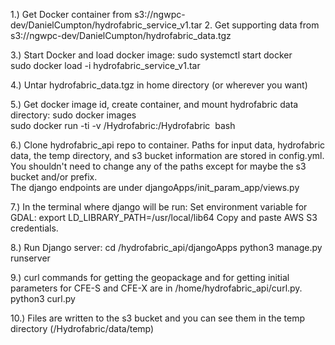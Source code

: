 1.)  Get Docker container from s3://ngwpc-dev/DanielCumpton/hydrofabric_service_v1.tar
2.   Get supporting data from s3://ngwpc-dev/DanielCumpton/hydrofabric_data.tgz

3.)  Start Docker and load docker image:  sudo systemctl start docker  
       sudo docker load -i hydrofabric_service_v1.tar

4.)  Untar hydrofabric_data.tgz in home directory (or wherever you want)

5.)  Get docker image id, create container, and mount hydrofabric data directory:
       sudo docker images  
       sudo docker run -ti -v <root path to where you untarred the hydrofabric data>/Hydrofabric:/Hydrofabric <image id from previous command > bash
                

6.)  Clone hydrofabric_api repo to container. 
                Paths for input data, hydrofabric data, the temp directory, and s3 bucket information are stored in
                config.yml.  You shouldn't need to change any of the paths except for maybe the s3 bucket and/or prefix.  
                 The django endpoints are under djangoApps/init_param_app/views.py
                
7.)  In the terminal where django will be run:
     Set environment variable for GDAL:  export LD_LIBRARY_PATH=/usr/local/lib64
     Copy and paste AWS S3 credentials.  
                 
8.)  Run Django server:  cd <root path>/hydrofabric_api/djangoApps
       python3 manage.py runserver
                
9.)  curl commands for getting the geopackage and for getting initial parameters for CFE-S and CFE-X are in 
     /home/hydrofabric_api/curl.py.
     python3 curl.py          
                 
10.)  Files are written to the s3 bucket and you can see them in the temp directory (/Hydrofabric/data/temp)
